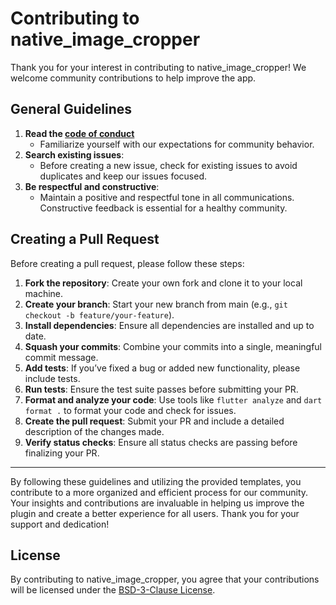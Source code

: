 # Contributing to native_image_cropper

Thank you for your interest in contributing to native_image_cropper! We welcome community contributions to help improve
the app.

## General Guidelines

1. **Read the [code of conduct](CODE_OF_CONDUCT.md)**
    - Familiarize yourself with our expectations for community behavior.
2. **Search existing issues**:
    - Before creating a new issue, check for existing issues to avoid duplicates and keep our issues
      focused.
3. **Be respectful and constructive**:
    - Maintain a positive and respectful tone in all communications. Constructive feedback is essential for a healthy
      community.

## Creating a Pull Request

Before creating a pull request, please follow these steps:

1. **Fork the repository**: Create your own fork and clone it to your local machine.
2. **Create your branch**: Start your new branch from main (e.g., `git checkout -b feature/your-feature`).
3. **Install dependencies**: Ensure all dependencies are installed and up to date.
4. **Squash your commits**: Combine your commits into a single, meaningful commit message.
5. **Add tests**: If you’ve fixed a bug or added new functionality, please include tests.
6. **Run tests**: Ensure the test suite passes before submitting your PR.
7. **Format and analyze your code**: Use tools like `flutter analyze` and `dart format .` to format your code and check
   for issues.
8. **Create the pull request**: Submit your PR and include a detailed description of the changes made.
9. **Verify status checks**: Ensure all status checks are passing before finalizing your PR.

---

By following these guidelines and utilizing the provided templates, you contribute to a more organized and efficient
process for our community. Your insights and contributions are invaluable in helping us improve the plugin and create a
better experience for all users. Thank you for your support and dedication!

## License

By contributing to native_image_cropper, you agree that your contributions will be licensed under
the [BSD-3-Clause License](LICENSE).
